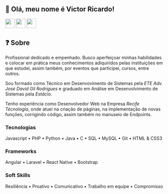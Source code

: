 ## 👋 Olá, meu nome é Victor Ricardo!

<div style="display: inline_block" align="left">
    <a href="https://www.linkedin.com/in/victor-ricardo-oliveira-nunes-a631a9248?lipi=urn%3Ali%3Apage%3Ad_flagship3_profile_view_base_contact_details%3BjWSQLz57Sjub6ZL%2BbslK8Q%3D%3D" target="_blank"><img height="30" max-width="100%" src="https://img.shields.io/badge/-LinkedIn-F00101?style=for-the-badge&logo=linkedin&logoColor=white" target="_blank"></a>
    <a href="https://instagram.com/victoroliver_rick" target="_blank"><img height="30" max-width="100%" src="https://img.shields.io/badge/-Instagram-F02A00?style=for-the-badge&logo=instagram&logoColor=white" target="_blank"></a>
    <a href = "mailto:victoroliv2004@gmail.com"><img height="30" max-width="100%" src="https://img.shields.io/badge/Gmail-F05400?style=for-the-badge&logo=gmail&logoColor=white" target="_blank"></a>
</div>


## ❓ Sobre 
Profissional dedicado e empenhado. Busco aperfeiçoar minhas habilidades e colocar em prática meus conhecimentos adiquiridos pelas instituições em que estudei, assim também, por eventos que participei, cursos, entre outros.


Sou formado como Técnico em Desenvovimento de Sistemas pela _ETE Adv. José David Gil Rodrigues_ e graduado em Análise em Desenvolvimento de Sistemas pela _Estácio_.


Tenho experiência como Desenvolvedor Web na Empresa _Recife Técnologia_, onde atuei na criação de páginas, na implementação de novas funções, corrigindo código, assim também no manuseio de Endpoints. 


### Tecnologias
Javascript • PHP • Python • Java • C • SQL • MySQL • Git • HTML & CSS3

### Frameworks
Angular • Laravel • React Native • Bootstrap 

### Soft Skills
Resiliência • Proativo • Comunicativo • Trabalho em equipe • Compromisso

